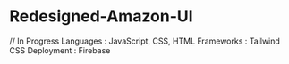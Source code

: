 # Redesigned-Amazon-UI

// In Progress
Languages : JavaScript, CSS, HTML
Frameworks : Tailwind CSS
Deployment : Firebase
